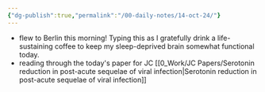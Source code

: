 ```yaml
---
{"dg-publish":true,"permalink":"/00-daily-notes/14-oct-24/"}
---
```


- flew to Berlin this morning! Typing this as I gratefully drink a life-sustaining coffee to keep my sleep-deprived brain somewhat functional today.
- reading through the today's paper for JC [[0_Work/JC Papers/Serotonin reduction in post-acute sequelae of viral infection\|Serotonin reduction in post-acute sequelae of viral infection]]
